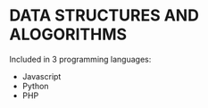 # DATA STRUCTURES AND ALOGORITHMS

Included in 3 programming languages:

- Javascript
- Python
- PHP
